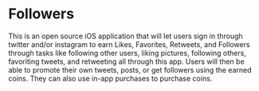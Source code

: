 Followers
=========

This is an open source iOS application that will let users sign in through twitter and/or instagram to earn Likes, Favorites, Retweets, and Followers through tasks like following other users, liking pictures, following others, favoriting tweets, and retweeting all through this app.  Users will then be able to promote their own tweets, posts, or get followers using the earned coins.  They can also use in-app purchases to purchase coins.
